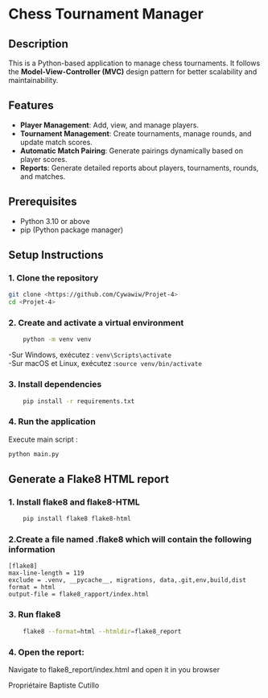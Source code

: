 # Chess Tournament Manager

## Description
This is a Python-based application to manage chess tournaments. It follows the **Model-View-Controller (MVC)** design pattern for better scalability and maintainability.

## Features
- **Player Management**: Add, view, and manage players.
- **Tournament Management**: Create tournaments, manage rounds, and update match scores.
- **Automatic Match Pairing**: Generate pairings dynamically based on player scores.
- **Reports**: Generate detailed reports about players, tournaments, rounds, and matches.

## Prerequisites
- Python 3.10 or above
- pip (Python package manager)

## Setup Instructions

### 1. Clone the repository
```bash
git clone <https://github.com/Cywawiw/Projet-4>
cd <Projet-4>
```
### 2. Create and activate a virtual environment
```bash
    python -m venv venv
  ```
-Sur Windows, exécutez : `venv\Scripts\activate`  
-Sur macOS et Linux, exécutez :`source venv/bin/activate`
### 3. Install dependencies
```bash
    pip install -r requirements.txt
```
### 4. Run the application
Execute main script :
  ```bash
  python main.py
  ```
## Generate a Flake8 HTML report
### 1. Install flake8 and flake8-HTML
```bash
    pip install flake8 flake8-html
```
### 2.Create a file named .flake8 which will contain the following information
```
[flake8]
max-line-length = 119
exclude = .venv, __pycache__, migrations, data,.git,env,build,dist
format = html
output-file = flake8_rapport/index.html
```
### 3. Run flake8
```bash
    flake8 --format=html --htmldir=flake8_report
```
### 4. Open the report:
Navigate to flake8_report/index.html and open it in you browser

Propriétaire Baptiste Cutillo
